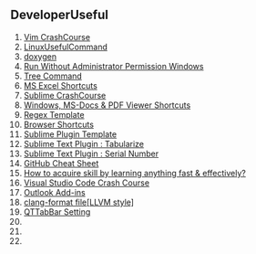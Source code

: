 ## DeveloperUseful

1. [Vim CrashCourse](https://github.com/VisheshPatel/DeveloperUseful/blob/master/Vim%20CrashCourse.md)
2. [LinuxUsefulCommand](https://github.com/VisheshPatel/DeveloperUseful/blob/master/LinuxUsefulCommand.md)
3. [doxygen](https://github.com/VisheshPatel/DeveloperUseful/blob/master/doxygen.md)
4. [Run Without Administrator Permission Windows](https://github.com/VisheshPatel/DeveloperUseful/blob/master/Run%20Without%20Administrator%20Permission.md)
5. [Tree Command](https://github.com/VisheshPatel/DeveloperUseful/blob/master/Tree.md)
6. [MS Excel Shortcuts](https://github.com/VisheshPatel/DeveloperUseful/blob/master/MS%20Excel%20Shortcuts.md)
7. [Sublime CrashCourse](https://github.com/VisheshPatel/DeveloperUseful/blob/master/Sublime%20CrashCourse.md)
8. [Windows, MS-Docs & PDF Viewer Shortcuts](https://github.com/VisheshPatel/DeveloperUseful/blob/master/Windows%20Shortcut.md)
9. [Regex Template](https://github.com/VisheshPatel/DeveloperUseful/blob/master/Regex%20Template.md)
10. [Browser Shortcuts](https://github.com/VisheshPatel/DeveloperUseful/blob/master/Browser%20Shortcut.md)
11. [Sublime Plugin Template](https://github.com/VisheshPatel/DeveloperUseful/blob/master/Sublime%20Plugin%20Template.md)
12. [Sublime Text Plugin : Tabularize](https://github.com/VisheshPatel/DeveloperUseful/blob/master/Sublime%20Text%20Plugin%20:%20Tabularize.md)
12. [Sublime Text Plugin : Serial Number](https://github.com/VisheshPatel/DeveloperUseful/blob/master/Sublime%20Text%20Plugin%20:%20Serial%20Number.md)
13. [GitHub Cheat Sheet](https://github.com/VisheshPatel/DeveloperUseful/blob/master/GitHub%20Cheat%20Sheet.md)
14. [How to acquire skill by learning anything fast & effectively?](https://github.com/VisheshPatel/DeveloperUseful/blob/master/How%20to%20acquire%20skill%20by%20learning%20anything%20fast%20%26%20effectively%3F.md)
15. [Visual Studio Code Crash Course](https://github.com/VisheshPatel/DeveloperUseful/blob/master/Visual%20Studio%20Code%20Crash%20Course.md)
16. [Outlook Add-ins](https://github.com/VisheshPatel/DeveloperUseful/blob/master/Outlook.md)
17. [clang-format file[LLVM style]](https://github.com/VisheshPatel/DeveloperUseful/blob/master/.clang-format)
18. [QTTabBar Setting](https://github.com/VisheshPatel/DeveloperUseful/blob/master/QTTabBar.xml)
19. []()
20. []()
21. []()
